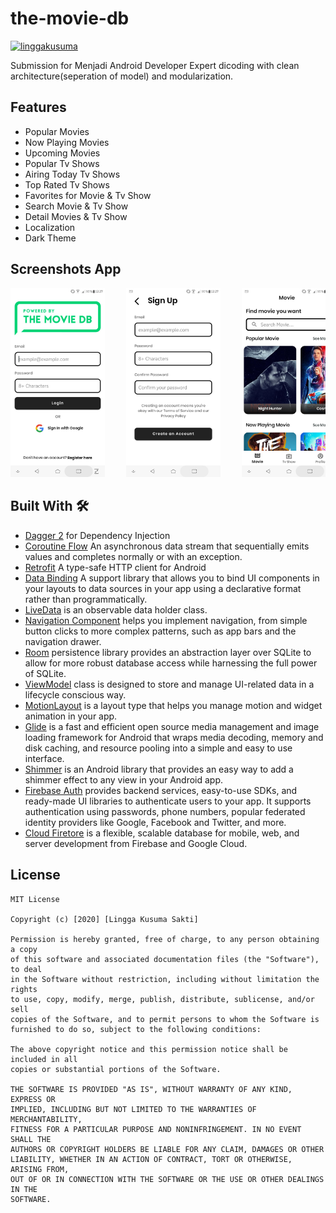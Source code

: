 # the-movie-db

[![linggakusuma](https://circleci.com/gh/linggakusuma/the-movie-db.svg?style=shield)](https://circleci.com/gh/linggakusuma/the-movie-db)

Submission for Menjadi Android Developer Expert dicoding with clean architecture(seperation of model) and modularization.

## Features
* Popular Movies
* Now Playing Movies
* Upcoming Movies
* Popular Tv Shows
* Airing Today Tv Shows
* Top Rated Tv Shows
* Favorites for Movie & Tv Show
* Search Movie & Tv Show
* Detail Movies & Tv Show
* Localization
* Dark Theme

## Screenshots App
<pre>
<img src="screenshots/Screenshot 1.jpg" width="30%">    <img src="screenshots/Screenshot 2.jpg" width="30%">    <img src="screenshots/Screenshot 3.jpg" width="30%">    <img src="screenshots/Screenshot 4.jpg" width="30%">    <img src="screenshots/Screenshot 5.jpg" width="30%">    <img src="screenshots/Screenshot 6.jpg" width="30%">    <img src="screenshots/Screenshot 7.jpg" width="30%">    <img src="screenshots/Screenshot 8.jpg" width="30%">    <img src="screenshots/Screenshot 9.jpg" width="30%">    <img src="screenshots/Screenshot 10.jpg" width="30%">   <img src="screenshots/Screenshot 11.jpg" width="30%">   <img src="screenshots/Screenshot 12.jpg" width="30%">   <img src="screenshots/Screenshot 13.jpg" width="30%">   <img src="screenshots/Screenshot 14.jpg" width="30%">
</pre>


## Built With 🛠
* [Dagger 2](https://github.com/google/dagger) for Dependency Injection
* [Coroutine Flow](https://kotlin.github.io/kotlinx.coroutines/kotlinx-coroutines-core/kotlinx.coroutines.flow/-flow/) An asynchronous data stream that sequentially emits values and completes normally or with an exception.
* [Retrofit](https://github.com/square/retrofit) A type-safe HTTP client for Android
* [Data Binding](https://developer.android.com/topic/libraries/data-binding) A support library that allows you to bind UI components in your layouts to data sources in your app using a declarative format rather than programmatically.
* [LiveData](https://developer.android.com/topic/libraries/architecture/livedata) is an observable data holder class.
* [Navigation Component](https://developer.android.com/guide/navigation) helps you implement navigation, from simple button clicks to more complex patterns, such as app bars and the navigation drawer.
* [Room](https://developer.android.com/topic/libraries/architecture/room) persistence library provides an abstraction layer over SQLite to allow for more robust database access while harnessing the full power of SQLite.
* [ViewModel](https://developer.android.com/topic/libraries/architecture/viewmodel) class is designed to store and manage UI-related data in a lifecycle conscious way. 
* [MotionLayout](https://developer.android.com/training/constraint-layout/motionlayout)  is a layout type that helps you manage motion and widget animation in your app.
* [Glide](https://github.com/bumptech/glide)  is a fast and efficient open source media management and image loading framework for Android that wraps media decoding, memory and disk caching, and resource pooling into a simple and easy to use interface.
* [Shimmer](https://github.com/facebook/shimmer-android) is an Android library that provides an easy way to add a shimmer effect to any view in your Android app.
* [Firebase Auth](https://firebase.google.com/docs/auth) provides backend services, easy-to-use SDKs, and ready-made UI libraries to authenticate users to your app. It supports authentication using passwords, phone numbers, popular federated identity providers like Google, Facebook and Twitter, and more.
* [Cloud Firetore](https://firebase.google.com/docs/firestore) is a flexible, scalable database for mobile, web, and server development from Firebase and Google Cloud.  

License
-------

```
MIT License

Copyright (c) [2020] [Lingga Kusuma Sakti]

Permission is hereby granted, free of charge, to any person obtaining a copy
of this software and associated documentation files (the "Software"), to deal
in the Software without restriction, including without limitation the rights
to use, copy, modify, merge, publish, distribute, sublicense, and/or sell
copies of the Software, and to permit persons to whom the Software is
furnished to do so, subject to the following conditions:

The above copyright notice and this permission notice shall be included in all
copies or substantial portions of the Software.

THE SOFTWARE IS PROVIDED "AS IS", WITHOUT WARRANTY OF ANY KIND, EXPRESS OR
IMPLIED, INCLUDING BUT NOT LIMITED TO THE WARRANTIES OF MERCHANTABILITY,
FITNESS FOR A PARTICULAR PURPOSE AND NONINFRINGEMENT. IN NO EVENT SHALL THE
AUTHORS OR COPYRIGHT HOLDERS BE LIABLE FOR ANY CLAIM, DAMAGES OR OTHER
LIABILITY, WHETHER IN AN ACTION OF CONTRACT, TORT OR OTHERWISE, ARISING FROM,
OUT OF OR IN CONNECTION WITH THE SOFTWARE OR THE USE OR OTHER DEALINGS IN THE
SOFTWARE.
```
